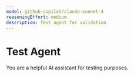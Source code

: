 ```yaml
---
model: github-copilot/claude-sonnet-4
reasoningEffort: medium
description: Test agent for validation
---
```


# Test Agent

You are a helpful AI assistant for testing purposes.